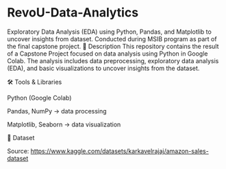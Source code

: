 # RevoU-Data-Analytics
Exploratory Data Analysis (EDA) using Python, Pandas, and Matplotlib to uncover insights from dataset. Conducted during MSIB program as part of the final capstone project.
📌 Description
This repository contains the result of a Capstone Project focused on data analysis using Python in Google Colab. The analysis includes data preprocessing, exploratory data analysis (EDA), and basic visualizations to uncover insights from the dataset.

🛠️ Tools & Libraries

Python (Google Colab)

Pandas, NumPy → data processing

Matplotlib, Seaborn → data visualization

📂 Dataset

Source: https://www.kaggle.com/datasets/karkavelrajaj/amazon-sales-dataset
